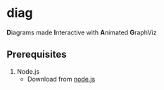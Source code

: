 # diag
**D**iagrams made **I**nteractive with **A**nimated **G**raphViz

## Prerequisites
1. Node.js
    * Download from [node.js](https://nodejs.org/en/download/)
